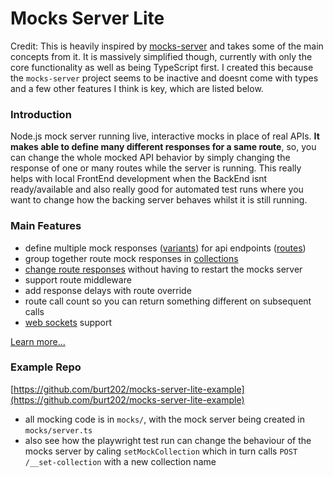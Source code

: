 # Mocks Server Lite

Credit: This is heavily inspired by [mocks-server](https://github.com/mocks-server/main) and takes some of the main concepts from it. It is massively simplified though, currently with only the core functionality as well as being TypeScript first. I created this because the `mocks-server` project seems to be inactive and doesnt come with types and a few other features I think is key, which are listed below.

### Introduction

Node.js mock server running live, interactive mocks in place of real APIs. **It makes able to define many different responses for a same route**, so, you can change the whole mocked API behavior by simply changing the response of one or many routes while the server is running. This really helps with local FrontEnd development when the BackEnd isnt ready/available and also really good for automated test runs where you want to change how the backing server behaves whilst it is still running.

### Main Features

- define multiple mock responses ([variants](https://github.com/burt202/mocks-server-lite/blob/main/docs/learn.md#variants)) for api endpoints ([routes](https://github.com/burt202/mocks-server-lite/blob/main/docs/learn.md#routes))
- group together route mock responses in [collections](https://github.com/burt202/mocks-server-lite/blob/main/docs/learn.md#collections)
- [change route responses](https://github.com/burt202/mocks-server-lite/blob/main/docs/learn.md#change-collection) without having to restart the mocks server
- support route middleware
- add response delays with route override
- route call count so you can return something different on subsequent calls
- [web sockets](https://github.com/burt202/mocks-server-lite/blob/main/docs/learn.md#web-sockets) support

[Learn more...](https://github.com/burt202/mocks-server-lite/blob/main/docs/learn.md)

### Example Repo

[https://github.com/burt202/mocks-server-lite-example](https://github.com/burt202/mocks-server-lite-example)

- all mocking code is in `mocks/`, with the mock server being created in `mocks/server.ts`
- also see how the playwright test run can change the behaviour of the mocks server by caling `setMockCollection` which in turn calls `POST /__set-collection` with a new collection name
